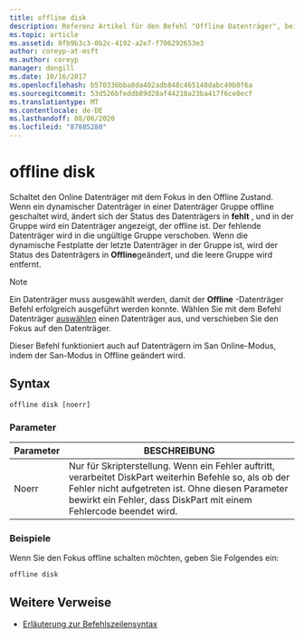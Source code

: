```yaml
---
title: offline disk
description: Referenz Artikel für den Befehl "Offline Datenträger", bei dem der Online Datenträger in den Offline Zustand versetzt wird.
ms.topic: article
ms.assetid: 8fb9b3c3-0b2c-4192-a2e7-f706292653e3
author: coreyp-at-msft
ms.author: coreyp
manager: dongill
ms.date: 10/16/2017
ms.openlocfilehash: b570336bba8da402adb848c465148dabc49b0f6a
ms.sourcegitcommit: 53d526bfeddb89d28af44210a23ba417f6ce0ecf
ms.translationtype: MT
ms.contentlocale: de-DE
ms.lasthandoff: 08/06/2020
ms.locfileid: "87885280"
---
```

# <a name="offline-disk"></a>offline disk

Schaltet den Online Datenträger mit dem Fokus in den Offline Zustand. Wenn ein dynamischer Datenträger in einer Datenträger Gruppe offline geschaltet wird, ändert sich der Status des Datenträgers in **fehlt** , und in der Gruppe wird ein Datenträger angezeigt, der offline ist. Der fehlende Datenträger wird in die ungültige Gruppe verschoben. Wenn die dynamische Festplatte der letzte Datenträger in der Gruppe ist, wird der Status des Datenträgers in **Offline**geändert, und die leere Gruppe wird entfernt.

> [!NOTE]
> Ein Datenträger muss ausgewählt werden, damit der **Offline** -Datenträger Befehl erfolgreich ausgeführt werden konnte. Wählen Sie mit dem Befehl Datenträger [auswählen](select-disk.md) einen Datenträger aus, und verschieben Sie den Fokus auf den Datenträger.
>
> Dieser Befehl funktioniert auch auf Datenträgern im San Online-Modus, indem der San-Modus in Offline geändert wird.

## <a name="syntax"></a>Syntax

```
offline disk [noerr]
```

### <a name="parameters"></a>Parameter

| Parameter | BESCHREIBUNG |
| --------- | ----------- |
| Noerr | Nur für Skripterstellung. Wenn ein Fehler auftritt, verarbeitet DiskPart weiterhin Befehle so, als ob der Fehler nicht aufgetreten ist. Ohne diesen Parameter bewirkt ein Fehler, dass DiskPart mit einem Fehlercode beendet wird. |

### <a name="examples"></a>Beispiele

Wenn Sie den Fokus offline schalten möchten, geben Sie Folgendes ein:

```
offline disk
```

## <a name="additional-references"></a>Weitere Verweise

- [Erläuterung zur Befehlszeilensyntax](command-line-syntax-key.md)
